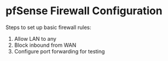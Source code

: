 # pfSense Firewall Configuration

Steps to set up basic firewall rules:

1. Allow LAN to any
2. Block inbound from WAN
3. Configure port forwarding for testing
